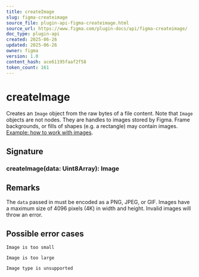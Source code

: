 ```yaml
---
title: createImage
slug: figma-createimage
source_file: plugin-api-figma-createimage.html
source_url: https://www.figma.com/plugin-docs/api/figma-createimage/
doc_type: plugin-api
created: 2025-06-26
updated: 2025-06-26
owner: figma
version: 1.0
content_hash: ace61195faaf2f58
token_count: 161
---
```

# createImage

Creates an `Image` object from the raw bytes of a file content. Note that `Image` objects are not nodes. They are handles to images stored by Figma. Frame backgrounds, or fills of shapes (e.g. a rectangle) may contain images.
[Example: how to work with images](/plugin-docs/working-with-images/).

## Signature

### createImage(data: Uint8Array): Image

## Remarks

The `data` passed in must be encoded as a PNG, JPEG, or GIF. Images have a maximum size of 4096 pixels (4K) in width and height. Invalid images will throw an error.

## Possible error cases

`Image is too small`

`Image is too large`

`Image type is unsupported`